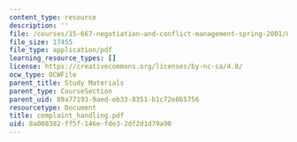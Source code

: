```yaml
---
content_type: resource
description: ''
file: /courses/15-667-negotiation-and-conflict-management-spring-2001/8a008382ff5f146efde32df2d1d79a90_complaint_handling.pdf
file_size: 17455
file_type: application/pdf
learning_resource_types: []
license: https://creativecommons.org/licenses/by-nc-sa/4.0/
ocw_type: OCWFile
parent_title: Study Materials
parent_type: CourseSection
parent_uid: 89a77193-9aed-eb33-8351-b1c72e8b5756
resourcetype: Document
title: complaint_handling.pdf
uid: 8a008382-ff5f-146e-fde3-2df2d1d79a90
---
```

